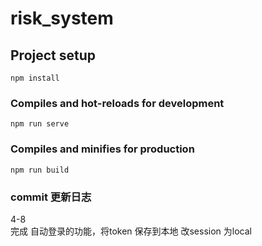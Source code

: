 # risk_system

## Project setup
```
npm install
```

### Compiles and hot-reloads for development
```
npm run serve
```

### Compiles and minifies for production
```
npm run build
```

### commit 更新日志
4-8   
完成 自动登录的功能，将token 保存到本地
       改session 为local 




